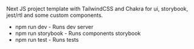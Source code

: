 Next JS project template with TailwindCSS and Chakra for ui, storybook, jest/rtl and some custom components.



- npm run dev    - Runs dev server
- npm run storybook - Runs components storybook
- npm run test - Runs tests